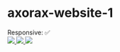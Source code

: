 # axorax-website-1
Responsive: ✅ <br />
<a href="https://www.youtube.com/channel/UChNE29WeA7wbW5VC4JVb5Ag">
  <img src="https://img.shields.io/youtube/channel/subscribers/UChNE29WeA7wbW5VC4JVb5Ag?label=axorax&style=social">
</a>
<a href="https://patreon.com/axorax/">
  <img src="https://img.shields.io/badge/%F0%9F%92%96-Patreon-red">
</a>
<a href="https://www.buymeacoffee.com/axorax">
  <img src="https://img.shields.io/badge/%E2%98%95-Buymeacoffee-red">
</a><br>
